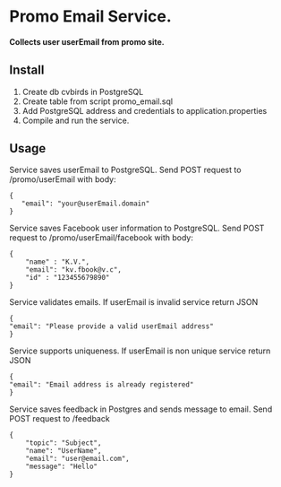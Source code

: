 # Promo Email Service.

#### Collects user userEmail from promo site.

## Install

1. Create db cvbirds in PostgreSQL
2. Create table from script promo_email.sql
3. Add PostgreSQL address and credentials to application.properties
4. Compile and run the service.

## Usage

Service saves userEmail to PostgreSQL. Send POST request to /promo/userEmail with body:<br>
```
{
   "email": "your@userEmail.domain"
}
```

Service saves Facebook user information to PostgreSQL. Send POST request to /promo/userEmail/facebook with body:<br>
```
{
    "name" : "K.V.",
    "email": "kv.fbook@v.c",
    "id" : "123455679890"
}
```

Service validates emails. If userEmail is invalid service return JSON<br>
```
{
"email": "Please provide a valid userEmail address"
}
```

Service supports uniqueness. If userEmail is non unique service return JSON
```
{
"email": "Email address is already registered"
}
```

Service saves feedback in Postgres and sends message to email. Send POST request to /feedback
```
{
    "topic": "Subject",
    "name": "UserName",
    "email": "user@email.com",
    "message": "Hello"
}
